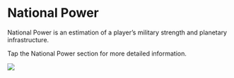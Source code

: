 # National Power

 National Power is an estimation of a player’s military strength and planetary infrastructure.

Tap the National Power section for more detailed information.

![](http://astrokings.s3.amazonaws.com/html/img/help/802_001nationalpower.JPG)